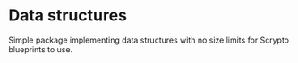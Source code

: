 # Data structures
Simple package implementing data structures with no size limits for Scrypto blueprints to use.

